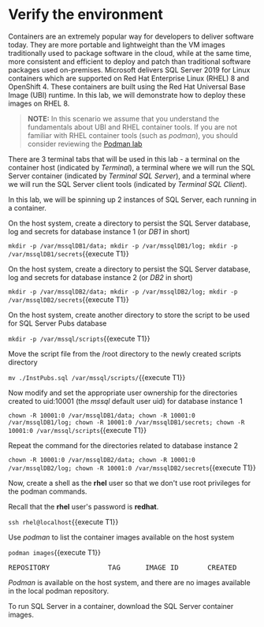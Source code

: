 # Verify the environment

Containers are an extremely popular way for developers to deliver software today.  They are more portable and lightweight than the VM images traditionally used to package software in the cloud,  while at the same time, more consistent and efficient to deploy and patch than traditional software packages used on-premises.  Microsoft delivers SQL Server 2019 for Linux containers which are supported on Red Hat Enterprise Linux (RHEL) 8 and OpenShift 4.  These containers are built using the Red Hat Universal Base Image (UBI) runtime.  In this lab, we will demonstrate how to deploy these images on RHEL 8.

> **NOTE:** In this scenario we assume that you understand the fundamentals about UBI and RHEL container tools. If you are not familiar with RHEL container tools (such as *podman*), you should consider reviewing the [Podman lab](https://lab.redhat.com/podman-deploy)

There are 3 terminal tabs that will be used in this lab - a terminal on the container host (indicated by *Terminal*), a terminal where we will run the SQL Server container (indicated by *Terminal SQL Server*), and a terminal where we will run the SQL Server client tools (indicated by *Terminal SQL Client*).

In this lab, we will be spinning up 2 instances of SQL Server, each running in a container. 

On the host system, create a directory to persist the SQL Server database, log and secrets for database instance 1 (or *DB1* in short)

`mkdir -p /var/mssqlDB1/data; mkdir -p /var/mssqlDB1/log; mkdir -p /var/mssqlDB1/secrets`{{execute T1}}

On the host system, create a directory to persist the SQL Server database, log and secrets for database instance 2 (or *DB2* in short)

`mkdir -p /var/mssqlDB2/data; mkdir -p /var/mssqlDB2/log; mkdir -p /var/mssqlDB2/secrets`{{execute T1}}

On the host system, create another directory to store the script to be used for SQL Server Pubs database

`mkdir -p /var/mssql/scripts`{{execute T1}}

Move the script file from the /root directory to the newly created scripts directory

`mv ./InstPubs.sql /var/mssql/scripts/`{{execute T1}}

Now modify and set the appropriate user ownership for the directories created to uid:10001 (the *mssql* default user uid) for database 
instance 1

`chown -R 10001:0 /var/mssqlDB1/data; chown -R 10001:0 /var/mssqlDB1/log; chown -R 10001:0 /var/mssqlDB1/secrets; chown -R 10001:0 /var/mssql/scripts`{{execute T1}}

Repeat the command for the directories related to database instance 2

`chown -R 10001:0 /var/mssqlDB2/data; chown -R 10001:0 /var/mssqlDB2/log; chown -R 10001:0 /var/mssqlDB2/secrets`{{execute T1}}

Now, create a shell as the __rhel__ user so that we don't use root privileges for the podman commands.

Recall that the __rhel__ user's password is __redhat__.

`ssh rhel@localhost`{{execute T1}}

Use *podman* to list the container images available on the host system

`podman images`{{execute T1}}

<pre class="file">
REPOSITORY              TAG      IMAGE ID       CREATED       SIZE
</pre>

*Podman* is available on the host system, and there are no images available in the local podman repository.

To run SQL Server in a container, download the SQL Server container images.
